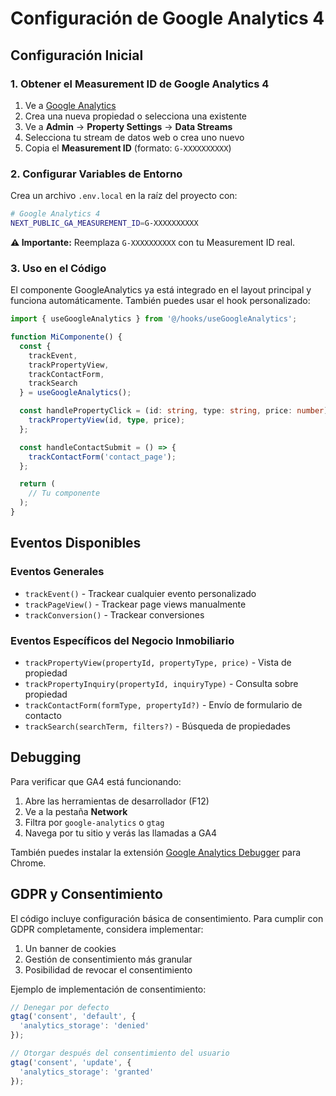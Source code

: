 # Configuración de Google Analytics 4

## Configuración Inicial

### 1. Obtener el Measurement ID de Google Analytics 4

1. Ve a [Google Analytics](https://analytics.google.com/)
2. Crea una nueva propiedad o selecciona una existente
3. Ve a **Admin** → **Property Settings** → **Data Streams**
4. Selecciona tu stream de datos web o crea uno nuevo
5. Copia el **Measurement ID** (formato: `G-XXXXXXXXXX`)

### 2. Configurar Variables de Entorno

Crea un archivo `.env.local` en la raíz del proyecto con:

```bash
# Google Analytics 4
NEXT_PUBLIC_GA_MEASUREMENT_ID=G-XXXXXXXXXX
```

**⚠️ Importante:** Reemplaza `G-XXXXXXXXXX` con tu Measurement ID real.

### 3. Uso en el Código

El componente GoogleAnalytics ya está integrado en el layout principal y funciona automáticamente. También puedes usar el hook personalizado:

```typescript
import { useGoogleAnalytics } from '@/hooks/useGoogleAnalytics';

function MiComponente() {
  const { 
    trackEvent, 
    trackPropertyView, 
    trackContactForm,
    trackSearch 
  } = useGoogleAnalytics();

  const handlePropertyClick = (id: string, type: string, price: number) => {
    trackPropertyView(id, type, price);
  };

  const handleContactSubmit = () => {
    trackContactForm('contact_page');
  };

  return (
    // Tu componente
  );
}
```

## Eventos Disponibles

### Eventos Generales
- `trackEvent()` - Trackear cualquier evento personalizado
- `trackPageView()` - Trackear page views manualmente
- `trackConversion()` - Trackear conversiones

### Eventos Específicos del Negocio Inmobiliario
- `trackPropertyView(propertyId, propertyType, price)` - Vista de propiedad
- `trackPropertyInquiry(propertyId, inquiryType)` - Consulta sobre propiedad
- `trackContactForm(formType, propertyId?)` - Envío de formulario de contacto
- `trackSearch(searchTerm, filters?)` - Búsqueda de propiedades

## Debugging

Para verificar que GA4 está funcionando:

1. Abre las herramientas de desarrollador (F12)
2. Ve a la pestaña **Network**
3. Filtra por `google-analytics` o `gtag`
4. Navega por tu sitio y verás las llamadas a GA4

También puedes instalar la extensión [Google Analytics Debugger](https://chrome.google.com/webstore/detail/google-analytics-debugger/jnkmfdileelhofjcijamephohjechhna) para Chrome.

## GDPR y Consentimiento

El código incluye configuración básica de consentimiento. Para cumplir con GDPR completamente, considera implementar:

1. Un banner de cookies
2. Gestión de consentimiento más granular
3. Posibilidad de revocar el consentimiento

Ejemplo de implementación de consentimiento:

```typescript
// Denegar por defecto
gtag('consent', 'default', {
  'analytics_storage': 'denied'
});

// Otorgar después del consentimiento del usuario
gtag('consent', 'update', {
  'analytics_storage': 'granted'
});
``` 